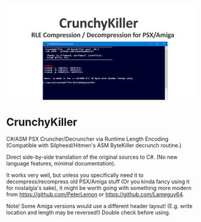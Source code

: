 ![](social_card_PNG.png)

# CrunchyKiller
C#/ASM PSX Cruncher/Decruncher via Runtime Length Encoding
(Compatible with Silpheed/Hitmen's ASM ByteKiller decrunch routine.)

Direct side-by-side translation of the original sources to C#.
(No new language features, minimal documentation).

It works very well, but unless you specifically need it to decompress/recompress old PSX/Amiga stuff (Or you kinda fancy using it for nostalgia's sake), it might be worth going with something more modern from https://github.com/PeterLemon or https://github.com/Lameguy64.

Note!
Some Amiga versions would use a different header layout! (E.g. write location and length may be reversed!) Double check before using.


